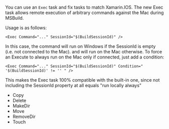You can use an `Exec` task and fix tasks to match Xamarin.IOS.
The new Exec task allows remote execution of arbitrary commands
against the Mac during MSBuild.

Usage is as follows:

    <Exec Command="..." SessionId="$(BuildSessionId)" />
    
In this case, the command will run on Windows if the SessionId
is empty (i.e. not connected to the Mac). and will run on the
Mac otherwise. To force an Execute to always run on the Mac
only if connected, just add a condition:

    <Exec Command="..." SessionId="$(BuildSessionId)" Condition=" '$(BuildSessionId)' != '' " />

This makes the Exec task 100% compatible with the built-in one,
since not including the SessionId property at all equals "run
locally always"

* Copy
* Delete
* MakeDir
* Move
* RemoveDir
* Touch